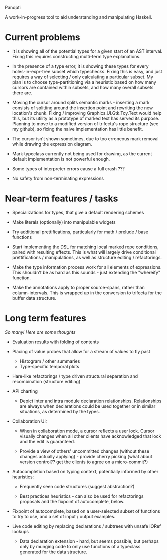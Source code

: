Panopti

A work-in-progress tool to aid understanding and manipulating Haskell.

# Current problems

* It is showing all of the potential types for a given start of an AST interval.  Fixing this requires constructing multi-term type explanations.

* In the presence of a type error, it is showing these types for every holes-in-expr-tree subset which typechecks.  Fixing this is easy, and just requires a way of selecting / only calculating a particular subset.  My plan is to choose type-partitioning via a heuristic based on how many cursors are contained within subsets, and how many overall subsets there are.

* Moving the cursor around splits semantic marks - inserting a mark consists of splitting around the insertion point and rewriting the new location's chunk.  Fixing / improving Graphics.UI.Gtk.Toy.Text would help this, but its utility as a prototype of marked text has served its purpose.  Planning to move to a modified version of trifecta's rope structure (see my github), so fixing the naive implementation has little benefit.

* The cursor isn't shown sometimes, due to too erroneous mark removal while drawing the expression diagram.

* Mark typeclass currently not being used for drawing, as the current default implementation is not powerful enough.

* Some types of interpreter errors cause a full crash ???

* No safety from non-terminating expressions


# Near-term features / tasks

* Specializations for types, that give a default rendering schemes

* Make literals (optionally) into manipulable widgets

* Try additional prettifications, particularly for math / prelude / base functions

* Start implementing the DSL for matching local marked rope conditions, paired with resulting effects.  This is what will largely drive conditional prettifications / manipulations, as well as structure editing / refactorings.

* Make the type information process work for all elements of expressions.  This shouldn't be as hard as this sounds - just extending the "whereify" function.

* Make the annotations apply to proper source-spans, rather than column-intervals.  This is wrapped up in the conversion to trifecta for the buffer data structure.


# Long term features

*So many! Here are some thoughts*


* Evaluation results with folding of contents

* Placing of value probes that allow for a stream of values to fly past
  * Histogram / other summaries
  * Type-specific temporal plots

* Hare-like refactorings / type driven structural separation and recombination (structure editing)

* API charting
  * Depict inter and intra module declaration relationships.  Relationships are always when declarations could be used together or in similar situations, as determined by the types. 

* Collaboration UI:
  * When in collaboration mode, a cursor reflects a user lock.  Cursor visually changes when all other clients have acknowledged that lock and the edit is guaranteed.

  * Provide a view of others' uncommitted changes (without these changes actually applying) - provide cherry picking (what about version control?? get the clients to agree on a micro-commit?)

* Autocompletion based on typing context, potentially informed by other heuristics:
  * Frequently seen code structures (suggest abstraction?)

  * Best practices heuristics - can also be used for refactorings proposals and the fixpoint of autocomplete, below.

* Fixpoint of autocomplete, based on a user-selected subset of functions to try to use, and a set of input / output examples.


* Live code editing by replacing declarations / subtrees with unsafe IORef lookups
  *  Data declaration extension - hard, but seems possible, but perhaps only by munging code to only use functions of a typeclass generated for the data structure.